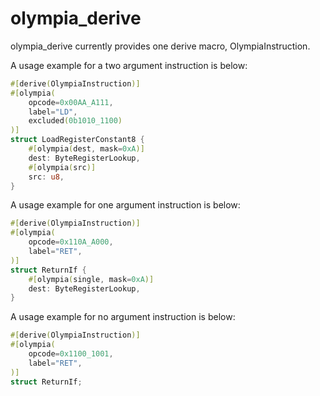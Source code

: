 # olympia_derive

olympia_derive currently provides one derive macro, OlympiaInstruction.

A usage example for a two argument instruction is below:

```rust
#[derive(OlympiaInstruction)]
#[olympia(
    opcode=0x00AA_A111,
    label="LD", 
    excluded(0b1010_1100)
)]
struct LoadRegisterConstant8 {
    #[olympia(dest, mask=0xA)]
    dest: ByteRegisterLookup,
    #[olympia(src)]
    src: u8,
}
```

A usage example for one argument instruction is below:


```rust
#[derive(OlympiaInstruction)]
#[olympia(
    opcode=0x110A_A000, 
    label="RET", 
)]
struct ReturnIf {
    #[olympia(single, mask=0xA)]
    dest: ByteRegisterLookup,
}
```


A usage example for no argument instruction is below:


```rust
#[derive(OlympiaInstruction)]
#[olympia(
    opcode=0x1100_1001, 
    label="RET", 
)]
struct ReturnIf;
```


